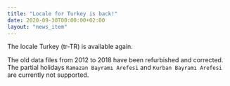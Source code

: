 ```yaml
---
title: "Locale for Turkey is back!"
date: 2020-09-30T00:00:00+02:00
layout: "news_item"
---
```


The locale Turkey (tr-TR) is available again.
<!--more-->
The old data files from 2012 to 2018 have been refurbished and corrected. 
The partial holidays `Ramazan Bayramı Arefesi` and `Kurban Bayramı Arefesi` are currently not supported.